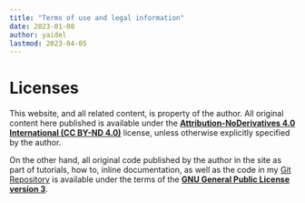 ```yaml
---
title: "Terms of use and legal information"
date: 2023-01-08
author: yaidel
lastmod: 2023-04-05
---
```


# Licenses

This website, and all related content, is property of the author. All original content here published is
available under the **[Attribution-NoDerivatives 4.0 International (CC BY-ND
4.0)](https://creativecommons.org/licenses/by-nd/4.0/deed.en)** license, unless otherwise explicitly specified
by the author.

On the other hand, all original code published by the author in the site as part of tutorials, how to, inline
documentation, as well as the code in my [Git Repository](https://git.poview.org/) is available under the
terms of the **[GNU General Public License version 3](https://www.gnu.org/licenses/gpl-3.0.html)**.
